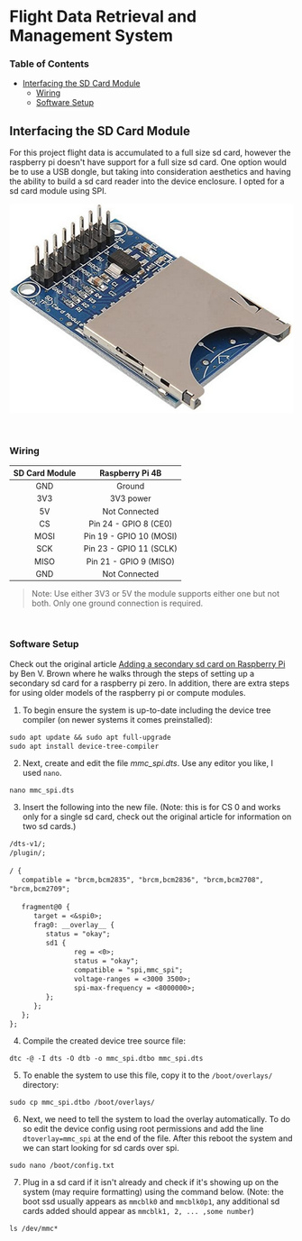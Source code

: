 # Flight Data Retrieval and Management System

### Table of Contents
- [Interfacing the SD Card Module](https://github.com/RyanHiatt/flight_data_manager#interfacing-the-sd-card-module)
    - [Wiring](https://github.com/RyanHiatt/flight_data_manager#wiring)
    - [Software Setup](https://github.com/RyanHiatt/flight_data_manager#software-setup)




## Interfacing the SD Card Module

For this project flight data is accumulated to a full size sd card, however the raspberry pi doesn't have support for a
full size sd card. One option would be to use a USB dongle, but taking into consideration aesthetics and having the
ability to build a sd card reader into the device enclosure. I opted for a sd card module using SPI.

[![SD Card Module](/static/images/sd_card_module.png)](https://www.amazon.com/dp/B07XGQ863W?psc=1&ref=ppx_yo2_dt_b_product_details)

&nbsp;

### Wiring

| SD Card Module  |     Raspberry Pi 4B     |   
|:---------------:|:-----------------------:|
|       GND       |         Ground          |
|       3V3       |        3V3 power        |
|       5V        |      Not Connected      |
|       CS        |  Pin 24 - GPIO 8 (CE0)  |
|      MOSI       | Pin 19 - GPIO 10 (MOSI) |
|       SCK       | Pin 23 - GPIO 11 (SCLK) |
|      MISO       | Pin 21 - GPIO 9 (MISO)  |
|       GND       |      Not Connected      |


> Note: Use either 3V3 or 5V the module supports either one but not both. Only one ground connection is required.

&nbsp;

### Software Setup

Check out the original article 
[Adding a secondary sd card on Raspberry Pi](https://ralimtek.com/posts/2016/2016-12-10-raspberry_pi_secondary_sd_card/) 
by Ben V. Brown where he walks through the steps of setting up a secondary sd card for a raspberry pi zero.
In addition, there are extra steps for using older models of the raspberry pi or compute modules.


1. To begin ensure the system is up-to-date including the device tree compiler (on newer systems it comes preinstalled):
```shell
sudo apt update && sudo apt full-upgrade
sudo apt install device-tree-compiler
```

2. Next, create and edit the file *mmc_spi.dts*. Use any editor you like, I used `nano`.
```shell
nano mmc_spi.dts
```

3. Insert the following into the new file. (Note: this is for CS 0 and works only for a single sd card, 
check out the original article for information on two sd cards.)
```text
/dts-v1/;
/plugin/;

/ {
   compatible = "brcm,bcm2835", "brcm,bcm2836", "brcm,bcm2708", "brcm,bcm2709";

   fragment@0 {
      target = <&spi0>;
      frag0: __overlay__ {
         status = "okay";
         sd1 {
                reg = <0>;
                status = "okay";
                compatible = "spi,mmc_spi";
                voltage-ranges = <3000 3500>;
                spi-max-frequency = <8000000>;
         };
      };
   };
};
```

4. Compile the created device tree source file:
```shell
dtc -@ -I dts -O dtb -o mmc_spi.dtbo mmc_spi.dts
```

5. To enable the system to use this file, copy it to the `/boot/overlays/` directory:
```shell
sudo cp mmc_spi.dtbo /boot/overlays/
```

6. Next, we need to tell the system to load the overlay automatically. To do so edit the device config using root
permissions and add the line `dtoverlay=mmc_spi` at the end of the file. After this reboot the system and we can start
looking for sd cards over spi.
```shell
sudo nano /boot/config.txt
```

7. Plug in a sd card if it isn't already and check if it's showing up on the system (may require formatting) 
using the command below. (Note: the boot ssd usually appears as `mmcblk0` and `mmcblk0p1`, any additional sd cards 
added should appear as `mmcblk1, 2, ... ,some number`)
```shell
ls /dev/mmc*
```


